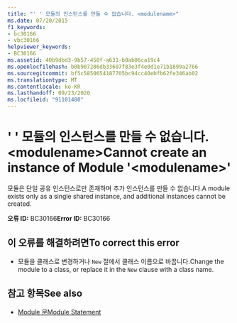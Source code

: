 ```yaml
---
title: "' ' 모듈의 인스턴스를 만들 수 없습니다. <modulename>"
ms.date: 07/20/2015
f1_keywords:
- bc30166
- vbc30166
helpviewer_keywords:
- BC30166
ms.assetid: 40b9dbd3-9b57-450f-a631-b0ab06ca19c4
ms.openlocfilehash: b0b907286db33607f83e3f4e0d1e71b1899a2766
ms.sourcegitcommit: bf5c5850654187705bc94cc40ebfb62fe346ab02
ms.translationtype: MT
ms.contentlocale: ko-KR
ms.lasthandoff: 09/23/2020
ms.locfileid: "91101480"
---
```

# <a name="cannot-create-an-instance-of-module-modulename"></a><span data-ttu-id="4adce-102">' ' 모듈의 인스턴스를 만들 수 없습니다. \<modulename></span><span class="sxs-lookup"><span data-stu-id="4adce-102">Cannot create an instance of Module '\<modulename>'</span></span>

<span data-ttu-id="4adce-103">모듈은 단일 공유 인스턴스로만 존재하며 추가 인스턴스를 만들 수 없습니다.</span><span class="sxs-lookup"><span data-stu-id="4adce-103">A module exists only as a single shared instance, and additional instances cannot be created.</span></span>  
  
 <span data-ttu-id="4adce-104">**오류 ID:** BC30166</span><span class="sxs-lookup"><span data-stu-id="4adce-104">**Error ID:** BC30166</span></span>  
  
## <a name="to-correct-this-error"></a><span data-ttu-id="4adce-105">이 오류를 해결하려면</span><span class="sxs-lookup"><span data-stu-id="4adce-105">To correct this error</span></span>  
  
- <span data-ttu-id="4adce-106">모듈을 클래스로 변경하거나 `New` 절에서 클래스 이름으로 바꿉니다.</span><span class="sxs-lookup"><span data-stu-id="4adce-106">Change the module to a class, or replace it in the `New` clause with a class name.</span></span>  
  
## <a name="see-also"></a><span data-ttu-id="4adce-107">참고 항목</span><span class="sxs-lookup"><span data-stu-id="4adce-107">See also</span></span>

- [<span data-ttu-id="4adce-108">Module 문</span><span class="sxs-lookup"><span data-stu-id="4adce-108">Module Statement</span></span>](../language-reference/statements/module-statement.md)
